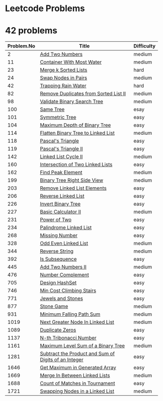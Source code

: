# Leetcode Problems

# 42 problems

| Problem.No | Title                                                                                                                                       | Difficulty |
| ---------- | ------------------------------------------------------------------------------------------------------------------------------------------- | ---------- |
| 2          | [Add Two Numbers](https://leetcode.com/problems/add-two-numbers/)                                                                           | medium     |
| 11         | [Container With Most Water](https://leetcode.com/problems/container-with-most-water/)                                                       | medium     |
| 23         | [Merge k Sorted Lists](https://leetcode.com/problems/merge-k-sorted-lists/)                                                                 | hard       |
| 24         | [Swap Nodes in Pairs](https://leetcode.com/problems/swap-nodes-in-pairs/)                                                                   | medium     |
| 42         | [Trapping Rain Water](https://leetcode.com/problems/trapping-rain-water/)                                                                   | hard       |
| 82         | [Remove Duplicates from Sorted List II](https://leetcode.com/problems/remove-duplicates-from-sorted-list-ii/)                               | medium     |
| 98         | [ Validate Binary Search Tree](https://leetcode.com/problems/validate-binary-search-tree)                                                   | medium     |
| 100        | [Same Tree](https://leetcode.com/problems/same-tree/)                                                                                       | esay       |
| 101        | [Symmetric Tree](https://leetcode.com/problems/symmetric-tree/)                                                                             | easy       |
| 104        | [Maximum Depth of Binary Tree](https://leetcode.com/problems/maximum-depth-of-binary-tree/)                                                 | easy       |
| 114        | [Flatten Binary Tree to Linked List](https://leetcode.com/problems/flatten-binary-tree-to-linked-list/)                                     | medium     |
| 118        | [Pascal's Triangle](https://leetcode.com/problems/pascals-triangle/)                                                                        | easy       |
| 119        | [Pascal's Triangle II](https://leetcode.com/problems/pascals-triangle-ii/)                                                                  | easy       |
| 142        | [Linked List Cycle II](https://leetcode.com/problems/linked-list-cycle-ii/)                                                                 | medium     |
| 160        | [Intersection of Two Linked Lists](https://leetcode.com/problems/intersection-of-two-linked-lists/)                                         | easy       |
| 162        | [Find Peak Element](https://leetcode.com/problems/find-peak-element/)                                                                       | medium     |
| 199        | [Binary Tree Right Side View](https://leetcode.com/problems/binary-tree-right-side-view/)                                                   | medium     |
| 203        | [Remove Linked List Elements](https://leetcode.com/problems/remove-linked-list-elements/)                                                   | easy       |
| 206        | [Reverse Linked List](https://leetcode.com/problems/reverse-linked-list/)                                                                   | easy       |
| 226        | [Invert Binary Tree](https://leetcode.com/problems/invert-binary-tree/)                                                                     | easy       |
| 227        | [ Basic Calculator II](https://leetcode.com/problems/basic-calculator-ii/)                                                                  | medium     |
| 231        | [Power of Two](https://leetcode.com/problems/power-of-two/)                                                                                 | easy       |
| 234        | [Palindrome Linked List](https://leetcode.com/problems/palindrome-linked-list/)                                                             | easy       |
| 268        | [Missing Number](https://leetcode.com/problems/missing-number/)                                                                             | easy       |
| 328        | [Odd Even Linked List](https://leetcode.com/problems/odd-even-linked-list/)                                                                 | medium     |
| 344        | [Reverse String](https://leetcode.com/problems/reverse-string/)                                                                             | medium     |
| 392        | [Is Subsequence](https://leetcode.com/problems/is-subsequence/)                                                                             | easy       |
| 445        | [Add Two Numbers II](https://leetcode.com/problems/add-two-numbers-ii/)                                                                     | medium     |
| 476        | [Number Complement](https://leetcode.com/problems/number-complement/)                                                                       | easy       |
| 705        | [Design HashSet](https://leetcode.com/problems/design-hashset/)                                                                             | easy       |
| 746        | [Min Cost Climbing Stairs](https://leetcode.com/problems/min-cost-climbing-stairs/)                                                         | easy       |
| 771        | [Jewels and Stones](https://leetcode.com/problems/jewels-and-stones/submissions/)                                                           | easy       |
| 877        | [Stone Game](https://leetcode.com/problems/stone-game/)                                                                                     | medium     |
| 931        | [Minimum Falling Path Sum](https://leetcode.com/problems/minimum-falling-path-sum/)                                                         | medium     |
| 1019       | [Next Greater Node In Linked List](https://leetcode.com/problems/next-greater-node-in-linked-list/)                                         | medium     |
| 1089       | [Duplicate Zeros](https://leetcode.com/problems/duplicate-zeros/)                                                                           | easy       |
| 1137       | [N-th Tribonacci Number](https://leetcode.com/problems/n-th-tribonacci-number/)                                                             | easy       |
| 1161       | [Maximum Level Sum of a Binary Tree](https://leetcode.com/problems/maximum-level-sum-of-a-binary-tree/)                                     | medium     |
| 1281       | [Subtract the Product and Sum of Digits of an Integer](https://leetcode.com/problems/subtract-the-product-and-sum-of-digits-of-an-integer/) | easy       |
| 1646       | [Get Maximum in Generated Array](https://leetcode.com/problems/get-maximum-in-generated-array/)                                             | easy       |
| 1669       | [Merge In Between Linked Lists](https://leetcode.com/problems/merge-in-between-linked-lists/)                                               | medium     |
| 1688       | [Count of Matches in Tournament](https://leetcode.com/problems/count-of-matches-in-tournament/)                                             | easy       |
| 1721       | [Swapping Nodes in a Linked List](https://leetcode.com/problems/swapping-nodes-in-a-linked-list/)                                           | medium     |
